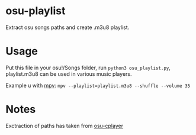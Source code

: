 # osu-playlist
Extract osu songs paths and create .m3u8 playlist.
# Usage 
Put this file in your osu!/Songs folder, run `python3 osu_playlist.py`, playlist.m3u8 can be used in various music players.

Example u with [mpv](https://mpv.io/):
  `mpv --playlist=playlist.m3u8 --shuffle --volume 35` 
# Notes
Exctraction of paths has taken from [osu-cplayer](https://github.com/eshrh/osu-cplayer)

